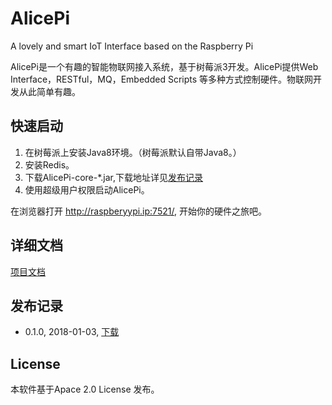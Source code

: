 # AlicePi

A lovely and smart IoT Interface based on the Raspberry Pi

AlicePi是一个有趣的智能物联网接入系统，基于树莓派3开发。AlicePi提供Web Interface，RESTful，MQ，Embedded Scripts 等多种方式控制硬件。物联网开发从此简单有趣。

## 快速启动

1. 在树莓派上安装Java8环境。（树莓派默认自带Java8。）
1. 安装Redis。
1. 下载AlicePi-core-*.jar,下载地址详见[发布记录](发布记录)
1. 使用超级用户权限启动AlicePi。

在浏览器打开
http://raspberyypi.ip:7521/, 开始你的硬件之旅吧。

## 详细文档

[项目文档](https://foralice.gitbooks.io/alicepi/content/)


## 发布记录

* 0.1.0, 2018-01-03, [下载](https://github.com/forAliceFun/AlicePi/blob/master/dist/AlicePi-core-0.1.0.jar?raw=true)

## License

本软件基于Apace 2.0 License 发布。